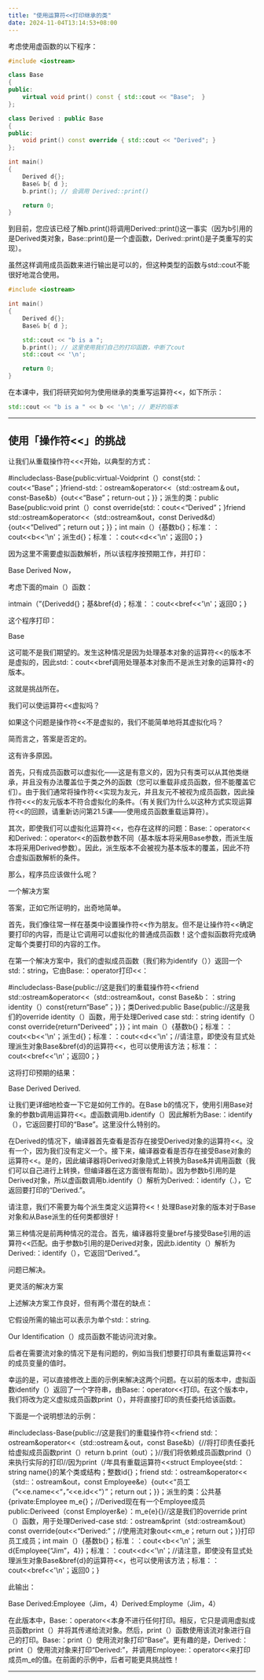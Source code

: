 ```yaml
---
title: "使用运算符<<打印继承的类"
date: 2024-11-04T13:14:53+08:00
---
```


考虑使用虚函数的以下程序：

```C++
#include <iostream>

class Base
{
public:
	virtual void print() const { std::cout << "Base";  }
};

class Derived : public Base
{
public:
	void print() const override { std::cout << "Derived"; }
};

int main()
{
	Derived d{};
	Base& b{ d };
	b.print(); // 会调用 Derived::print()

	return 0;
}
```

到目前，您应该已经了解b.print()将调用Derived::print()这一事实（因为b引用的是Derived类对象，Base::print()是一个虚函数，Derived::print()是子类重写的实现）。

虽然这样调用成员函数来进行输出是可以的，但这种类型的函数与std::cout不能很好地混合使用。

```C++
#include <iostream>

int main()
{
	Derived d{};
	Base& b{ d };

	std::cout << "b is a ";
	b.print(); // 这里使用我们自己的打印函数，中断了cout
	std::cout << '\n';

	return 0;
}
```

在本课中，我们将研究如何为使用继承的类重写运算符<<，如下所示：

```C++
std::cout << "b is a " << b << '\n'; // 更好的版本
```

***
## 使用「操作符<<」的挑战

让我们从重载操作符<<<开始，以典型的方式：

#include<iostream>class-Base{public:virtual-Voidprint（）const{std:：cout<<“Base”；}friend-std:：ostream&operator<<（std::ostream＆out，const-Base&b）{out<<“Base”；return-out；}}；派生的类：public Base{public:void print（）const override{std:：cout<<“Derived”；}friend std::ostream&operator<<（std::ostream&out，const Derived&d）{out<<“Delived”；return out；}}；int main（）{基数b{}；标准：：cout<<b<<'\n'；派生d{}；标准：：cout<<d<<'\n'；返回0；}

因为这里不需要虚拟函数解析，所以该程序按预期工作，并打印：

Base Derived Now，

考虑下面的main（）函数：

intmain（”{Derivedd{}；基&bref{d}；标准：：cout<<bref<<'\n'；返回0；}

这个程序打印：

Base

这可能不是我们期望的。发生这种情况是因为处理基本对象的运算符<<的版本不是虚拟的，因此std:：cout<<bref调用处理基本对象而不是派生对象的运算符<的版本。

这就是挑战所在。

我们可以使运算符<<虚拟吗？

如果这个问题是操作符<<不是虚拟的，我们不能简单地将其虚拟化吗？

简而言之，答案是否定的。

这有许多原因。

首先，只有成员函数可以虚拟化——这是有意义的，因为只有类可以从其他类继承，并且没有办法覆盖位于类之外的函数（您可以重载非成员函数，但不能覆盖它们）。由于我们通常将操作符<<实现为友元，并且友元不被视为成员函数，因此操作符<<<的友元版本不符合虚拟化的条件。（有关我们为什么以这种方式实现运算符<<的回顾，请重新访问第21.5课——使用成员函数重载运算符）。

其次，即使我们可以虚拟化运算符<<，也存在这样的问题：Base:：operator<<和Derived:：operator<<的函数参数不同（基本版本将采用Base参数，而派生版本将采用Derived参数）。因此，派生版本不会被视为基本版本的覆盖，因此不符合虚拟函数解析的条件。

那么，程序员应该做什么呢？

一个解决方案

答案，正如它所证明的，出奇地简单。

首先，我们像往常一样在基类中设置操作符<<作为朋友。但不是让操作符<<确定要打印的内容，而是让它调用可以虚拟化的普通成员函数！这个虚拟函数将完成确定每个类要打印的内容的工作。

在第一个解决方案中，我们的虚拟成员函数（我们称为identify（））返回一个std:：string，它由Base:：operator打印<<：

#include<iostream>class-Base{public://这是我们的重载操作符<<friend std::ostream&operator<<（std::ostream&out，const Base&b：：string identity（）const{return“Base”；}}；类Derived:public Base{public://这是我们的override identity（）函数，用于处理Derived case std:：string identify（）const override{return“Deriveed”；}}；int main（）{基数b{}；标准：：cout<<b<<'\n'；派生d{}；标准：：cout<<d<<'\n'；//请注意，即使没有显式处理派生对象Base&bref{d}的运算符<<，也可以使用该方法；标准：：cout<<bref<<'\n'；返回0；}

这将打印预期的结果：

Base Derived Derived.

让我们更详细地检查一下它是如何工作的。在Base b的情况下，使用引用Base对象的参数b调用运算符<<。虚函数调用b.identify（）因此解析为Base:：identify（），它返回要打印的“Base”。这里没什么特别的。

在Derived的情况下，编译器首先查看是否存在接受Derived对象的运算符<<。没有一个，因为我们没有定义一个。接下来，编译器查看是否存在接受Base对象的运算符<<。是的，因此编译器将Derived对象隐式上转换为Base&并调用函数（我们可以自己进行上转换，但编译器在这方面很有帮助）。因为参数b引用的是Derived对象，所以虚函数调用b.identify（）解析为Derived:：identify（.），它返回要打印的“Derived.”。

请注意，我们不需要为每个派生类定义运算符<<！处理Base对象的版本对于Base对象和从Base派生的任何类都很好！

第三种情况是前两种情况的混合。首先，编译器将变量bref与接受Base引用的运算符<<匹配。由于参数b引用的是Derived对象，因此b.identity（）解析为Derived:：identify（），它返回“Derived.”。

问题已解决。

更灵活的解决方案

上述解决方案工作良好，但有两个潜在的缺点：

它假设所需的输出可以表示为单个std:：string.

Our Identification（）成员函数不能访问流对象。

后者在需要流对象的情况下是有问题的，例如当我们想要打印具有重载运算符<<的成员变量的值时。

幸运的是，可以直接修改上面的示例来解决这两个问题。在以前的版本中，虚拟函数identify（）返回了一个字符串，由Base:：operator<<打印。在这个版本中，我们将改为定义虚拟成员函数print（），并将直接打印的责任委托给该函数。

下面是一个说明想法的示例：

#include<iostream>class-Base{public://这是我们的重载操作符<<friend std:：ostream&operator<<（std::ostream＆out，const Base&b）{//将打印责任委托给虚拟成员函数print（）return b.print（out）；}//我们将依赖成员函数prind（）来执行实际的打印//因为print（/年具有重载运算符<<struct Employee{std:：string name{}的某个类或结构；整数id{}；friend std:：ostream&operator<<（std::：ostream&out，const Employee&e）{out<<“员工（”<<e.name<<“，”<<e.id<<“）”；return out；}}；派生的类：公共基{private:Employee m_e{}；//Derived现在有一个Employee成员public:Deriveed（const Employer&e）：m_e{e}{}//这是我们的override print（）函数，用于处理Derived-case std:：ostream&print（std:∶ostream&out）const override{out<<“Derived:”；//使用流对象out<<m_e；return out；}}打印员工成员；int main（）{基数b{}；标准：：cout<<b<<'\n'；派生d{Employee{“Jim”，4}}；标准：：cout<<d<<'\n'；//请注意，即使没有显式处理派生对象Base&bref{d}的运算符<<，也可以使用该方法；标准：：cout<<bref<<'\n'；返回0；}

此输出：

Base Derived:Employee（Jim，4）Derived:Employme（Jim，4）

在此版本中，Base:：operator<<本身不进行任何打印。相反，它只是调用虚拟成员函数print（）并将其传递给流对象。然后，print（）函数使用该流对象进行自己的打印。Base:：print（）使用流对象打印“Base”。更有趣的是，Derived:：print（）使用流对象来打印“Derived:”，并调用Employee:：operator<<来打印成员m_e的值。在前面的示例中，后者可能更具挑战性！

***